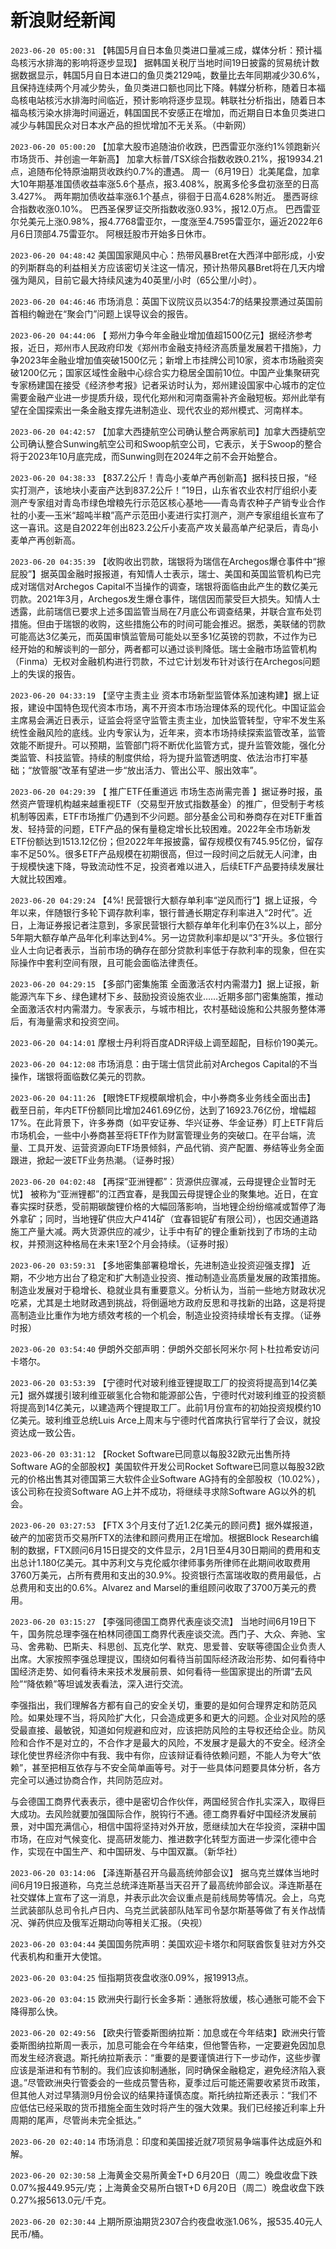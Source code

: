 # 新浪财经新闻
`2023-06-20 05:00:31`   【韩国5月自日本鱼贝类进口量减三成，媒体分析：预计福岛核污水排海的影响将逐步显现】 据韩国关税厅当地时间19日披露的贸易统计数据数据显示，韩国5月自日本进口的鱼贝类2129吨，数量比去年同期减少30.6%，且保持连续两个月减少势头，鱼贝类进口额也同比下降。韩媒分析称，随着日本福岛核电站核污水排海时间临近，预计影响将逐步显现。韩联社分析指出，随着日本福岛核污染水排海时间逼近，韩国国民不安感正在增加，而近期自日本鱼贝类进口减少与韩国民众对日本水产品的担忧增加不无关系。（中新网）

`2023-06-20 05:00:20` 【加拿大股市追随油价收跌，巴西雷亚尔涨约1%领跑新兴市场货币、并创逾一年新高】 
加拿大标普/TSX综合指数收跌0.21%，报19934.21点，追随布伦特原油期货收跌约0.7%的遭遇。
周一（6月19日）北美尾盘，加拿大10年期基准国债收益率涨5.6个基点，报3.408%，脱离多伦多盘初涨至的日高3.427%。
两年期加债收益率涨6.1个基点，徘徊于日高4.628%附近。
墨西哥综合指数收涨0.10%。
巴西圣保罗证交所指数收涨0.93%，报12.0万点。
巴西雷亚尔兑美元上涨0.98%，报4.7768雷亚尔，一度涨至4.7595雷亚尔，逼近2022年6月6日顶部4.75雷亚尔。
阿根廷股市开始多日休市。

`2023-06-20 04:48:42` 美国国家飓风中心：热带风暴Bret在大西洋中部形成，小安的列斯群岛的利益相关方应该密切关注这一情况，预计热带风暴Bret将在几天内增强为飓风，目前它最大持续风速为40英里/小时（65公里/小时）。

`2023-06-20 04:46:46` 市场消息：英国下议院议员以354:7的结果投票通过英国前首相约翰逊在“聚会门”问题上误导议会的报告。

`2023-06-20 04:44:06` 【 郑州力争今年金融业增加值超1500亿元】据经济参考报，近日，郑州市人民政府印发《郑州市金融支持经济高质量发展若干措施》，力争2023年金融业增加值突破1500亿元；新增上市挂牌公司10家，资本市场融资突破1200亿元；国家区域性金融中心综合实力稳居全国前10位。中国产业集聚研究专家杨建国在接受《经济参考报》记者采访时认为，郑州建设国家中心城市的定位需要金融产业进一步提质升级，现代化郑州和河南亟需补齐金融短板。郑州此举有望在全国探索出一条金融支撑先进制造业、现代农业的郑州模式、河南样本。

`2023-06-20 04:42:57` 【加拿大西捷航空公司确认整合两家航司】加拿大西捷航空公司确认整合Sunwing航空公司和Swoop航空公司，它表示，关于Swoop的整合将于2023年10月底完成，而Sunwing则在2024年之前不会开始整合。

`2023-06-20 04:38:33` 【837.2公斤！青岛小麦单产再创新高】据科技日报，“经实打测产，该地块小麦亩产达到837.2公斤！”19日，山东省农业农村厅组织小麦测产专家组对青岛市绿色增粮先行示范区核心基地——青岛青农种子产销专业合作社的小麦—玉米“超吨半粮”高产示范田小麦进行实打测产，测产专家组组长宣布了这一喜讯。这是自2022年创出823.2公斤小麦高产攻关最高单产纪录后，青岛小麦单产再创新高。

`2023-06-20 04:35:39` 【收购收出罚款，瑞银将为瑞信在Archegos爆仓事件中“擦屁股”】据英国金融时报报道，有知情人士表示，瑞士、美国和英国监管机构已完成对瑞信对Archegos Capital不当操作的调查，瑞银将面临由此产生的数亿美元罚款。2021年3月，Archegos发生爆仓事件，瑞信因而蒙受巨大损失。知情人士透露，此前瑞信已要求上述多国监管当局在7月底公布调查结果，并联合宣布处罚措施。但由于瑞银的收购，这些措施公布的时间可能会推迟。据悉，美联储的罚款可能高达3亿美元，而英国审慎监管局可能处以至多1亿英镑的罚款，不过作为已经开始的和解谈判的一部分，两者都可以通过谈判降低。瑞士金融市场监管机构（Finma）无权对金融机构进行罚款，不过它计划发布针对该行在Archegos问题上的失误的报告。

`2023-06-20 04:33:19` 【坚守主责主业 资本市场新型监管体系加速构建】据上证报，建设中国特色现代资本市场，离不开资本市场治理体系的现代化。中国证监会主席易会满近日表示，证监会将坚守监管主责主业，加快监管转型，守牢不发生系统性金融风险的底线。业内专家认为，近年来，资本市场持续探索监管改革，监管效能不断提升。可以预期，监管部门将不断优化监管方式，提升监管效能，强化分类监管、科技监管。持续的制度供给，将为提升监管透明度、依法治市打牢基础；“放管服”改革有望进一步“放出活力、管出公平、服出效率”。

`2023-06-20 04:29:39` 【 推广ETF任重道远 市场生态尚需完善 】据证券时报，虽然资产管理机构越来越重视ETF（交易型开放式指数基金）的推广，但受制于考核机制等因素，ETF市场推广仍遇到不少问题。部分基金公司和券商存在对ETF重首发、轻持营的问题，ETF产品的保有量稳定增长比较困难。2022年全市场新发ETF份额达到1513.12亿份；但2022年年报披露，留存规模仅有745.95亿份，留存率不足50%。很多ETF产品规模在初期很高，但过一段时间之后就无人问津，由于规模快速下降，导致流动性不足，投资者难以进入，后续ETF产品要持续发展壮大就比较困难。

`2023-06-20 04:29:24` 【4%! 民营银行大额存单利率“逆风而行”】据上证报，今年以来，伴随银行多轮下调存款利率，银行普通长期定存利率进入“2时代”。近日，上海证券报记者注意到，多家民营银行大额存单年化利率仍在3%以上，部分5年期大额存单产品年化利率达到4%。另一边贷款利率却是以“3”开头。多位银行业人士向记者表示，当前市场的确存在部分贷款利率低于存款利率的现象，但在实际操作中套利空间有限，且可能会面临法律责任。

`2023-06-20 04:29:15` 【多部门密集施策 全面激活农村内需潜力】据上证报，新能源汽车下乡、绿色建材下乡、鼓励投资设施农业……近期多部门密集施策，推动全面激活农村内需潜力。专家表示，与城市相比，农村基础设施和公共服务整体滞后，有海量需求和投资空间。

`2023-06-20 04:14:01` 摩根士丹利将百度ADR评级上调至超配，目标价190美元。

`2023-06-20 04:12:08` 市场消息：由于瑞士信贷此前对Archegos Capital的不当操作，瑞银将面临数亿美元的罚款。

`2023-06-20 04:11:26` 【眼馋ETF规模飙增机会，中小券商多业务线全面出击】 截至日前，年内ETF份额同比增加2461.69亿份，达到了16923.76亿份，增幅超17%。在此背景下，许多券商（如平安证券、华兴证券、华金证券）盯上ETF背后市场机会，一些中小券商甚至将ETF作为财富管理业务的突破口。在平台端，流量、工具开发、运营资源向ETF场景倾斜，产品代销、资产配置、券结等业务全面跟进，掀起一波ETF业务热潮。（证券时报）

`2023-06-20 04:02:48` 【再探“亚洲锂都”：货源供应骤减，云母提锂企业暂时无忧】 被称为“亚洲锂都”的江西宜春，是我国云母提锂企业的聚集地。近日，在宜春实探时获悉，受前期碳酸锂价格的大幅回落影响，当地锂企纷纷缩减或暂停了海外拿矿；同时，当地锂矿供应大户414矿（宜春钽铌矿有限公司），也因交通道路施工产量大减。两大货源供应的减少，让手中有矿的锂企重新找到了市场的主动权，并预测这种格局在未来1至2个月会持续。（证券时报）

`2023-06-20 03:59:31` 【多地密集部署稳增长，先进制造业投资迎强支撑】 近期，不少地方出台了稳定和扩大制造业投资、推动制造业高质量发展的政策措施。制造业发展对于稳增长、稳就业具有重要意义。分析认为，当前一些地方财政状况吃紧，尤其是土地财政遇到挑战，将倒逼地方政府反思和寻找新的出路，这是将提高制造业比重作为地方绩效考核的一个机会，制造业投资持续增长有支撑。（证券时报）

`2023-06-20 03:54:40` 伊朗外交部声明：伊朗外交部长阿米尔·阿卜杜拉希安访问卡塔尔。

`2023-06-20 03:53:39` 【宁德时代对玻利维亚锂提取工厂的投资将提高到14亿美元】据外媒援引玻利维亚碳氢化合物和能源部公告，宁德时代对玻利维亚的投资额将提高到14亿美元，以建造两个锂提取工厂。此前1月份宣布的初始投资规模约10亿美元。玻利维亚总统Luis Arce上周末与宁德时代首席执行官举行了会议，就投资达成一致公告。

`2023-06-20 03:31:12` 【Rocket Software已同意以每股32欧元出售所持Software AG的全部股权】美国软件开发公司Rocket Software已同意以每股32欧元的价格出售其对德国第三大软件企业Software AG持有的全部股权（10.02%），该公司称在投资Software AG上并不成功，将继续寻求除Software AG以外的机会。

`2023-06-20 03:27:53` 【FTX 3个月支付了近1.2亿美元的顾问费】据外媒报道，破产的加密货币交易所FTX的法律和顾问费用正在增加。根据Block Research编制的数据，FTX顾问6月15日提交的文件显示，2月1日至4月30日期间的费用和支出总计1.180亿美元。其中苏利文与克伦威尔律师事务所律师在此期间收取费用3760万美元，占所有费用和支出的30.9%。投资银行杰富瑞收取的费用最低，占总费用和支出的0.6%。Alvarez and Marsel的重组顾问收取了3700万美元的费用。

`2023-06-20 03:15:27` 【李强同德国工商界代表座谈交流】
当地时间6月19日下午，国务院总理李强在柏林同德国工商界代表座谈交流。西门子、大众、奔驰、宝马、舍弗勒、巴斯夫、科思创、瓦克化学、默克、思爱普、安联等德国企业负责人出席。大家按照李强总理提议，围绕如何看待当前国际经济政治形势、如何看待中国经济走势、如何看待未来技术发展前景、如何看待一些国家提出的所谓“去风险”“降依赖”等坦诚发表看法，深入进行交流。

李强指出，我们理解各方都有自己的安全关切，重要的是如何合理界定和防范风险。如果处理不当，将风险扩大化，只会造成更多和更大的问题。企业对风险的感受最直接、最敏锐，知道如何规避和应对，应该把防风险的主导权还给企业。防风险和合作不是对立的，不合作才是最大的风险，不发展才是最大的不安全。经济全球化使世界经济你中有我、我中有你，应该辩证看待依赖问题，不能人为夸大“依赖”，甚至把相互依存与不安全简单画等号。对于一些具体问题要具体分析，各方完全可以通过协商合作，共同防范应对。

与会德国工商界代表表示，德中是密切合作伙伴，两国经贸合作扎实深入，取得巨大成功。去风险就要加强国际合作，脱钩行不通。德工商界看好中国经济发展前景，对中国充满信心，相信中国将坚持对外开放，愿继续加大在华投资，深耕中国市场，在应对气候变化、提高研发能力、推进数字化转型方面进一步深化德中合作，实现在中国生产、和中国研发、与中国双赢。（新华社）

`2023-06-20 03:14:06` 【泽连斯基召开乌最高统帅部会议】 据乌克兰媒体当地时间6月19日报道称，乌克兰总统泽连斯基当天召开了最高统帅部会议。泽连斯基在社交媒体上宣布了这一消息，并表示此次会议重点是前线局势等情况。会上，乌克兰武装部队总司令扎卢日内、乌克兰武装部队陆军司令瑟尔斯基等做了有关作战情况、弹药供应及俄军近期动向等相关汇报。（央视）

`2023-06-20 03:04:44` 美国国务院声明：美国欢迎卡塔尔和阿联酋恢复驻对方外交代表机构和重开大使馆。

`2023-06-20 03:04:25` 恒指期货夜盘收涨0.09%，报19913点。

`2023-06-20 03:04:15` 欧洲央行副行长金多斯：通胀将放缓，核心通胀可能不会下降得那么快。

`2023-06-20 02:49:56` 【欧央行管委斯图纳拉斯：加息或在今年结束】欧洲央行管委斯图纳拉斯周一表示，加息可能会在今年结束，但他警告称，一定要避免因加息而发生经济衰退。斯托纳拉斯表示：“重要的是要谨慎进行下一步动作，这些步骤应该是渐进和有节制的。我们应该抑制通胀，同时确保金融稳定，避免经济陷入衰退。”尽管欧洲央行管委会的一些成员警告称，夏季过后可能还需要收紧货币政策，但其他人对过早猜测9月份会议的结果持谨慎态度。斯托纳拉斯还表示：“我们不应低估已经采取的货币措施全面生效时将产生的强大效果。我们已经接近利率上升周期的尾声，尽管尚未完全抵达。”

`2023-06-20 02:40:14` 市场消息：印度和美国接近就7项贸易争端事件达成庭外和解。

`2023-06-20 02:30:58` 上海黄金交易所黄金T+D 6月20日（周二）晚盘收盘下跌0.07%报449.95元/克；上海黄金交易所白银T+D 6月20日（周二）晚盘收盘下跌0.27%报5613.0元/千克。

`2023-06-20 02:30:44` 上期所原油期货2307合约夜盘收涨1.06%，报535.40元人民币/桶。

